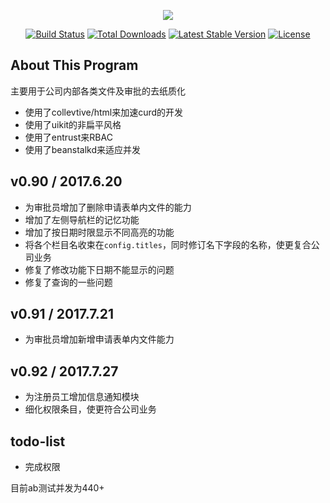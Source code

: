<p align="center"><img src="https://laravel.com/assets/img/components/logo-laravel.svg"></p>

<p align="center">
<a href="https://travis-ci.org/laravel/framework"><img src="https://travis-ci.org/laravel/framework.svg" alt="Build Status"></a>
<a href="https://packagist.org/packages/laravel/framework"><img src="https://poser.pugx.org/laravel/framework/d/total.svg" alt="Total Downloads"></a>
<a href="https://packagist.org/packages/laravel/framework"><img src="https://poser.pugx.org/laravel/framework/v/stable.svg" alt="Latest Stable Version"></a>
<a href="https://packagist.org/packages/laravel/framework"><img src="https://poser.pugx.org/laravel/framework/license.svg" alt="License"></a>
</p>

## About This Program
主要用于公司内部各类文件及审批的去纸质化
 - 使用了collevtive/html来加速curd的开发
 - 使用了uikit的非扁平风格
 - 使用了entrust来RBAC
 - 使用了beanstalkd来适应并发
 
## v0.90 / 2017.6.20
 - 为审批员增加了删除申请表单内文件的能力
 - 增加了左侧导航栏的记忆功能
 - 增加了按日期时限显示不同高亮的功能
 - 将各个栏目名收束在`config.titles`，同时修订名下字段的名称，使更复合公司业务
 - 修复了修改功能下日期不能显示的问题
 - 修复了查询的一些问题
## v0.91 / 2017.7.21
 - 为审批员增加新增申请表单内文件能力 
## v0.92 / 2017.7.27
  - 为注册员工增加信息通知模块
  - 细化权限条目，使更符合公司业务
## todo-list
  - 完成权限  
 
目前ab测试并发为440+
